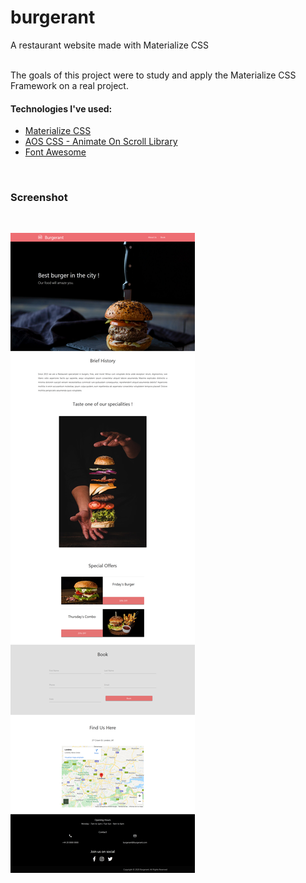 # burgerant
A restaurant website made with Materialize CSS

<br>
The goals of this project were to study and apply the Materialize CSS Framework on a real project.
<br>

#### Technologies I've used:
- [Materialize CSS](materializecss.com/)
- [AOS CSS - Animate On Scroll Library](https://michalsnik.github.io/aos/)
- [Font Awesome](fontawesome.com/)

<br>

### Screenshot

<br>

![Sreenshot](https://github.com/12afaelPereira/burgerant/blob/master/screenshot.png)
